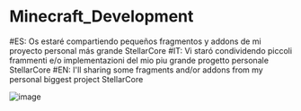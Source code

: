 # Minecraft_Development

#ES: Os estaré compartiendo pequeños fragmentos y addons de mi proyecto personal más grande StellarCore
#IT: Vi staró condividendo piccoli frammenti e/o implementazioni del mio piu grande progetto personale StellarCore
#EN: I'll sharing some fragments and/or addons from my personal biggest project StellarCore

![image](https://github.com/Lewysan/Minecraft_Development/assets/70720366/557fd0c8-6f0c-4052-aa85-0d8cff091ff0)

